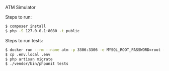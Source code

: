 ATM Simulator

Steps to run:

```sh
$ composer install
$ php -S 127.0.0.1:8080 -t public
```

Steps to run tests:

```sh
$ docker run --rm --name atm -p 3306:3306 -e MYSQL_ROOT_PASSWORD=root -e MYSQL_DATABASE=atm -d mysql:8.0
$ cp .env.local .env
$ php artisan migrate
$ ./vendor/bin/phpunit tests
```